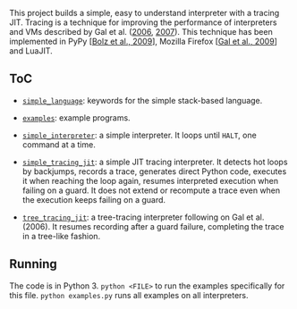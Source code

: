 This project builds a simple, easy to understand interpreter with a tracing JIT.
Tracing is a technique for improving the performance of interpreters and VMs described by Gal et al. ([2006](http://citeseerx.ist.psu.edu/viewdoc/download?doi=10.1.1.113.557&rep=rep1&type=pdf), [2007](https://citeseerx.ist.psu.edu/viewdoc/download?doi=10.1.1.85.2412&rep=rep1&type=pdf)).
This technique has been implemented in PyPy [[Bolz et al., 2009](https://dl.acm.org/doi/10.1145/1565824.1565827)], Mozilla Firefox [[Gal et al., 2009](https://dl.acm.org/doi/10.1145/1543135.1542528)] and LuaJIT.

## ToC

- [`simple_language`](simple_language.py): keywords for the simple stack-based language.

- [`examples`](examples.py): example programs.

- [`simple_interpreter`](simple_interpreter.py): a simple interpreter.
  It loops until `HALT`, one command at a time.

- [`simple_tracing_jit`](simple_tracing_jit.py): a simple JIT tracing interpreter.
  It detects hot loops by backjumps, records a trace, generates direct Python code, executes it when reaching the loop again, resumes interpreted execution when failing on a guard.
  It does not extend or recompute a trace even when the execution keeps failing on a guard.
- [`tree_tracing_jit`](tree_tracing_jit.py): a tree-tracing interpreter following on Gal et al. (2006).
  It resumes recording after a guard failure, completing the trace in a tree-like fashion.

## Running

The code is in Python 3. `python <FILE>` to run the examples specifically for this file. `python examples.py` runs all examples on all interpreters.
